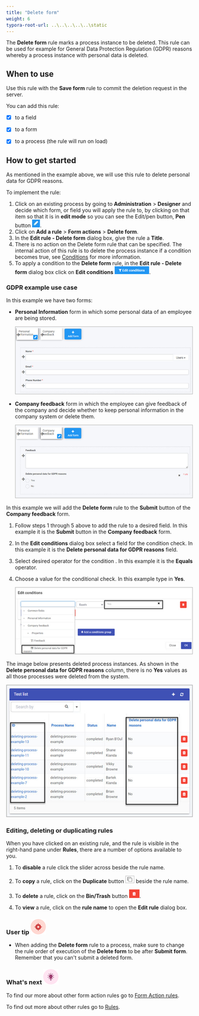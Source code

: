 ```yaml
---
title: "Delete form"
weight: 6
typora-root-url: ..\..\..\..\..\static
---
```


The **Delete form** rule marks a process instance to be deleted. This rule can be used for example for General Data Protection Regulation (GDPR) reasons whereby a process instance with personal data is deleted.  

## When to use

Use this rule with the **Save form** rule to commit the deletion request in the server.

You can add this rule:

- [x] to a field
- [x] to a form 
- [x] to a process (the rule will run on load)



## How to get started

As mentioned in the example above, we will use this rule to delete personal data for GDPR reasons. 

To implement the rule:

1. Click on an existing process by going to **Administration** > **Designer** and decide which form, or field you will apply the rule to, by clicking on that item so that it is in **edit mode** so you can see the Edit/pen button, **Pen** button ![Pen button](/images/penicon.png).
2. Click on **Add a rule** > **Form actions** > **Delete form**. 
3. In the **Edit rule - Delete form** dialog box, give the rule a **Title**. 
4. There is no action on the Delete form rule that can be specified. The internal action of this rule is to delete the process instance if a condition becomes true, see [Conditions](/docs/platform/rules/general/add-conditions/) for more information.
5. To apply a condition to the **Delete form** rule, in the **Edit rule - Delete form** dialog box click on **Edit conditions** ![Edit conditions button](/images/editconditions.png).

### GDPR example use case

In this example we have two forms:

- **Personal Information** form in which some personal data of an employee are being stored.

  ![Personal information form](/images/examples-form-personal-info.jpg)

- **Company feedback** form in which the employee can give feedback of the company and decide whether to keep personal information in the company system or delete them.

  ![Company feedback form](/images/examples-form-company-feedback.jpg)

In this example we will add the **Delete form** rule to the **Submit** button of the **Company feedback** form. 

1. Follow steps 1 through 5 above to add the rule to a desired field. In this example it is the **Submit** button in the **Company feedback** form.

2. In the **Edit conditions** dialog box select a field for the condition check. In this example it is the **Delete personal data for GDPR reasons** field.

3. Select desired operator for the condition . In this example it is the **Equals** operator.

4. Choose a value for the conditional check. In this example type in **Yes**. 

   ![Delete data condition](/images/examples-condition-delete-form.jpg)

The image below presents deleted process instances. As shown in the **Delete personal data for GDPR reasons** column, there is no **Yes** values as all those processes were deleted from the system.

![Deleted processes - list widget](/images/examples-delete-form-list-widget.jpg)

### Editing, deleting or duplicating rules

When you have clicked on an existing rule, and the rule is visible in the right-hand pane under **Rules**, there are a number of options available to you.

1. To **disable** a rule click the slider across beside the rule name. 

2. To **copy** a rule, click on the **Duplicate** button ![Duplicate button](/images/duplicate-button.jpg) beside the rule name. 

3. To **delete** a rule, click on the **Bin/Trash** button ![Bin/Trash button](/images/bin.png).

4. To **view** a rule, click on the **rule name** to open the **Edit rule** dialog box.

   

### User tip ![Target icon](/images/05.png) ###

- When adding the **Delete form** rule to a process, make sure to change the rule order of execution of the **Delete form** to be after **Submit form**. Remember that you can't submit a deleted form.




### What's next ![Idea icon](/images/18.png) 

To find our more about other form action rules go to [Form Action rules](/docs/platform/rules/form-actions/).

To find out more about other rules go to [Rules](/docs/platform/rules/).
